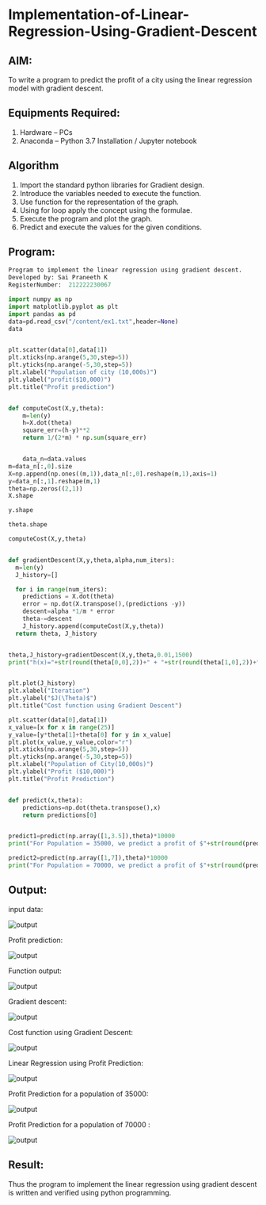 # Implementation-of-Linear-Regression-Using-Gradient-Descent

## AIM:
To write a program to predict the profit of a city using the linear regression model with gradient descent.

## Equipments Required:
1. Hardware – PCs
2. Anaconda – Python 3.7 Installation / Jupyter notebook

## Algorithm
1. Import the standard python libraries for Gradient design.
2. Introduce the variables needed to execute the function.
3. Use function for the representation of the graph.
4. Using for loop apply the concept using the formulae.
5. Execute the program and plot the graph.
6. Predict and execute the values for the given conditions.

## Program:
```python
Program to implement the linear regression using gradient descent.
Developed by: Sai Praneeth K
RegisterNumber:  212222230067
```
```python
import numpy as np
import matplotlib.pyplot as plt
import pandas as pd
data=pd.read_csv("/content/ex1.txt",header=None)
data


plt.scatter(data[0],data[1])
plt.xticks(np.arange(5,30,step=5))
plt.yticks(np.arange(-5,30,step=5))
plt.xlabel("Population of city (10,000s)")
plt.ylabel("profit($10,000)")
plt.title("Profit prediction")


def computeCost(X,y,theta):
    m=len(y)
    h=X.dot(theta)
    square_err=(h-y)**2
    return 1/(2*m) * np.sum(square_err)


    data_n=data.values
m=data_n[:,0].size
X=np.append(np.ones((m,1)),data_n[:,0].reshape(m,1),axis=1)
y=data_n[:,1].reshape(m,1)
theta=np.zeros((2,1))
X.shape

y.shape

theta.shape

computeCost(X,y,theta)


def gradientDescent(X,y,theta,alpha,num_iters):
  m=len(y)
  J_history=[]

  for i in range(num_iters):
    predictions = X.dot(theta)
    error = np.dot(X.transpose(),(predictions -y))
    descent=alpha *1/m * error
    theta-=descent
    J_history.append(computeCost(X,y,theta))
  return theta, J_history


theta,J_history=gradientDescent(X,y,theta,0.01,1500)
print("h(x)="+str(round(theta[0,0],2))+" + "+str(round(theta[1,0],2))+"x1")


plt.plot(J_history)
plt.xlabel("Iteration")
plt.ylabel("$J(\Theta)$")
plt.title("Cost function using Gradient Descent")

plt.scatter(data[0],data[1])
x_value=[x for x in range(25)]
y_value=[y*theta[1]+theta[0] for y in x_value]
plt.plot(x_value,y_value,color="r")
plt.xticks(np.arange(5,30,step=5))
plt.yticks(np.arange(-5,30,step=5))
plt.xlabel("Population of City(10,000s)")
plt.ylabel("Profit ($10,000)")
plt.title("Profit Prediction")


def predict(x,theta):
    predictions=np.dot(theta.transpose(),x)
    return predictions[0]


predict1=predict(np.array([1,3.5]),theta)*10000
print("For Population = 35000, we predict a profit of $"+str(round(predict1,0)))

predict2=predict(np.array([1,7]),theta)*10000
print("For Population = 70000, we predict a profit of $"+str(round(predict2,0)))
```

## Output:

input data:

![output](/Screenshot%20(147).png)


Profit prediction:

![output](/Screenshot%20(148).png)


Function output:

![output](/Screenshot%20(152).png)


Gradient descent:

![output](/Screenshot%20(153).png)


Cost function using Gradient Descent:

![output](/Screenshot%20(154).png)


Linear Regression using Profit Prediction:

![output](/Screenshot%20(155).png)


Profit Prediction for a population of 35000:

![output](/Screenshot%20(156).png)


Profit Prediction for a population of 70000 :

![output](/Screenshot%20(157).png)



## Result:
Thus the program to implement the linear regression using gradient descent is written and verified using python programming.

